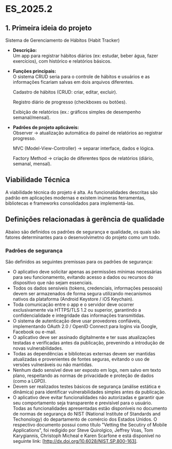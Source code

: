# ES_2025.2

## 1. Primeira ideia do projeto
Sistema de Gerenciamento de Hábitos (Habit Tracker) 
  - **Descrição:**  
  Um app para registrar hábitos diários (ex: estudar, beber água, fazer exercícios), com histórico e relatórios básicos.
    
  - **Funções principais:**  
    O sistema CRUD seria para o controle de hábitos e usuários e as informações ficariam salvas em dois arquivos diferentes.
    
    Cadastro de hábitos (CRUD: criar, editar, excluir).

    Registro diário de progresso (checkboxes ou botões).

    Exibição de relatórios (ex.: gráficos simples de desempenho semanal/mensal).
    
  - **Padrões de projeto aplicáveis:**  
    Observer → atualização automática do painel de relatórios ao registrar progresso.

    MVC (Model-View-Controller) → separar interface, dados e lógica.

    Factory Method → criação de diferentes tipos de relatórios (diário, semanal, mensal).

##  Viabilidade Técnica
A viabilidade técnica do projeto é alta. As funcionalidades descritas são padrão em aplicações modernas e existem inúmeras ferramentas, bibliotecas e frameworks consolidados para implementá-las.

## Definições relacionadas à gerência de qualidade
Abaixo são definidos os padrões de segurança e qualidade, os quais são fatores determinantes para o desenvolvimetno do projeto como um todo. 
### Padrões de segurança
São definidos as seguintes premissas para os padrões de segurança: 
 - O aplicativo deve solicitar apenas as permissões mínimas necessárias para seu funcionamento, evitando acesso a dados ou recursos do dispositivo que não sejam essenciais.
 - Todos os dados sensíveis (tokens, credenciais, informações pessoais) devem ser armazenados de forma segura utilizando mecanismos nativos da plataforma (Android Keystore / iOS Keychain).
 - Toda comunicação entre o app e o servidor deve ocorrer exclusivamente via HTTPS/TLS 1.2 ou superior, garantindo a confidencialidade e integridade das informações transmitidas.
 - O sistema de autenticação deve usar provedores confiáveis, implementando OAuth 2.0 / OpenID Connect para logins via Google, Facebook ou e-mail.
 - O aplicativo deve ser assinado digitalmente e ter suas atualizações testadas e verificadas antes da publicação, prevenindo a introdução de novas vulnerabilidades.
 - Todas as dependências e bibliotecas externas devem ser mantidas atualizadas e provenientes de fontes seguras, evitando o uso de versões vulneráveis ou não mantidas.
 - Nenhum dado sensível deve ser exposto em logs, nem salvo em texto plano, respeitando as normas de privacidade e proteção de dados (como a LGPD).
 - Devem ser realizados testes básicos de segurança (análise estática e dinâmica) para identificar vulnerabilidades simples antes da publicação.
 - O aplicativo deve evitar funcionalidades não autorizadas e garantir que seu comportamento seja transparente e previsível para o usuário.  
Todas as funcionalidades apresentadas estão disponíveis no documento de normas de segurança do NIST (National Institute of Standards and Techonology) do departamento de comércio dos Estados Unidos. O respectivo documento possui como título "Vetting the Secutiry of Mobile Applications", foi redigido por Steve Quirolgico, Jeffrey Voas, Tom Karygiannis, Christoph Micheal e Karen Scarfone e está disponível no seguinte link: [http://dx.doi.org/10.6028/NIST.SP.800-163].
